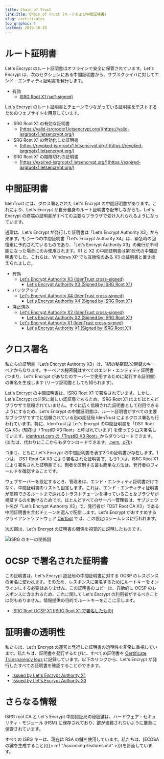 ```yaml
---
title: Chain of Trust
linkTitle: Chain of Trust (ルートおよび中間証明書)
slug: certificates
top_graphic: 5
lastmod: 2019-10-18
---
```


# ルート証明書

Let's Encrypt のルート証明書はオフラインで安全に保管されています。Let's Encrypt は、次のセクションにある中間証明書から、サブスクライバに対してエンド・エンティティ証明書を発行します。

* 有効
  * [ISRG Root X1 (self-signed)](/certs/isrgrootx1.pem.txt)

Let's Encrypt のルート証明書とチェーンでつながっている証明書をテストするためのウェブサイトを用意しています。

* ISRG Root X1 の有効な証明書
  * [https://valid-isrgrootx1.letsencrypt.org/](https://valid-isrgrootx1.letsencrypt.org/)
* ISRG Root X1 の無効化した証明書
  * [https://revoked-isrgrootx1.letsencrypt.org/](https://revoked-isrgrootx1.letsencrypt.org/)
* ISRG Root X1 の期限切れの証明書
  * [https://expired-isrgrootx1.letsencrypt.org/](https://expired-isrgrootx1.letsencrypt.org/)

# 中間証明書

IdenTrust には、クロス署名された Let's Encrypt の中間証明書があります。これにより、Let's Encrypt が自分自身のルート証明書を配布しながらも、Let's Encrypt の終端の証明書がすべての主要なブラウザで受け入れられるようになっています。

通常は、Let's Encrypt が発行した証明書は「Let’s Encrypt Authority X3」から来ます。もう一つの中間証明書「Let’s Encrypt Authority X4」は、緊急時の回復用に予約されているものであり、「Let’s Encrypt Authority X3」の発行が不可能になった場合にのみ使用されます。X1 と X2 の中間証明書は第1世代の中間証明書でした。これらは、Windows XP でも互換性のある X3 の証明書と置き換えられました。

* 有効
  * [Let's Encrypt Authority X3 (IdenTrust cross-signed)](/certs/lets-encrypt-x3-cross-signed.pem.txt)
    * [Let's Encrypt Authority X3 (Signed by ISRG Root X1)](/certs/letsencryptauthorityx3.pem.txt)
* バックアップ
  * [Let's Encrypt Authority X4 (IdenTrust cross-signed)](/certs/lets-encrypt-x4-cross-signed.pem.txt)
    * [Let's Encrypt Authority X4 (Signed by ISRG Root X1)](/certs/letsencryptauthorityx4.pem.txt)
* 廃止済み
  * [Let's Encrypt Authority X2 (IdenTrust cross-signed)](/certs/lets-encrypt-x2-cross-signed.pem.txt)
    * [Let's Encrypt Authority X2 (Signed by ISRG Root X1)](/certs/letsencryptauthorityx2.pem.txt)
  * [Let's Encrypt Authority X1 (IdenTrust cross-signed)](/certs/lets-encrypt-x1-cross-signed.pem.txt)
    * [Let's Encrypt Authority X1 (Signed by ISRG Root X1)](/certs/letsencryptauthorityx1.pem.txt)

# クロス署名

私たちの証明書「Let’s Encrypt Authority X3」は、1組の秘密鍵/公開鍵のキーペアからなります。キーペアの秘密鍵はすべてのエンド・エンティティ証明書 (つまり、Let's Encrypt があなたのサーバーで使用するために発行する証明書) の署名を生成します (リーフ証明書としても知られます)。

Let's Encrypt の中間証明書は、ISRG Root X1 で署名されています。しかし、Let's Encrypt は非常に新しい認証局であるため、ISRG Root X1 はまだほとんどブラウザで信頼されていません。すぐに広く信頼された証明書として利用できるようにするため、Let's Encrypt の中間証明書は、ルート証明書がすべての主要なブラウザですでに信頼されている別の認証局 IdenTrust によるクロス署名も行われています。特に、IdenTrust は Let's Encrypt の中間証明書を「DST Root CA X3」(現在は「TrustID X3 Root」と呼ばれています) を使ってクロス署名しています。[identrust.com の「TrustID X3 Root」](https://www.identrust.com/support/downloads)からダウンロードできます。(または、代わりにここからもダウンロードできます。[.pem](/certs/trustid-x3-root.pem.txt), [.p7b](/certs/trustid-x3-root.p7b))

つまり、ともに Let's Encrypt の中間証明書を表す2つの証明書が存在します。1つは、 DST Root CA X3 により署名された証明書で、もう1つは、ISRG Root X1 により署名された証明書です。両者を区別する最も簡単な方法は、発行者のフィールドを確認することです。

ウェブサーバーを設定するとき、管理者は、エンド・エンティティ証明書だけでなく、中間証明書のリストも設定します。これは、エンド・エンティティ証明書が信頼できるルートまで辿れるトラストチェーンを持っていることをブラウザが検証するのを助けるためです。ほとんどすべてのサーバー管理者は、サブジェクト名が「Let’s Encrypt Authority X3」で、発行者が「DST Root CA X3」である中間証明書を含むチェーンを選んで配信します。Let's Encrypt がおすすめするクライアントソフトウェア [Certbot](https://certbot.org) では、この設定はシームレスに行われます。

次の図は、Let's Encrypt の証明書の関係を視覚的に説明したものです。

<img src="/certs/isrg-keys.png" alt="ISRG のキーの関係図">

# OCSP で署名された証明書

この証明書は、Let's Encrypt 認証局の中間証明書に対する OCSP のレスポンスの署名に使われます。そのため、レスポンスに署名するためにルートキーをオンラインにする必要はありません。この証明書のコピーは、自動的に OCSP のレスポンスに含まれるため、これに関して Let's Encrypt の利用者がするべきことは何もありません。情報提供の目的でルートキーをここに示します。

* [ISRG Root OCSP X1 (ISRG Root X1 で署名したもの)](/certs/isrg-root-ocsp-x1.pem.txt)

# 証明書の透明性

私たちは、Let's Encrypt の運営と発行した証明書の透明性を非常に重視しています。私たちは、証明書を発行するたびに、すべての証明書を [Certificate Transparency
logs](https://www.certificate-transparency.org/) に記録しています。以下のリンクから、Let's Encrypt が発行したすべての証明書を確認することができます。

* [Issued by Let's Encrypt Authority X1](https://crt.sh/?Identity=%25&iCAID=7395)
* [Issued by Let's Encrypt Authority X3](https://crt.sh/?Identity=%25&iCAID=16418)

# さらなる情報

ISRG root CA と Let's Encrypt 中間認証局の秘密鍵は、ハードウェア・セキュリティ・モジュール (HSM) に保存されており、鍵が盗難されないように厳重に保管されています。

すべての ISRG キーは、現在は RSA の鍵を使用しています。私たちは、[ECDSA の鍵を生成すること]({{< ref "/upcoming-features.md" >}})を計画しています。
